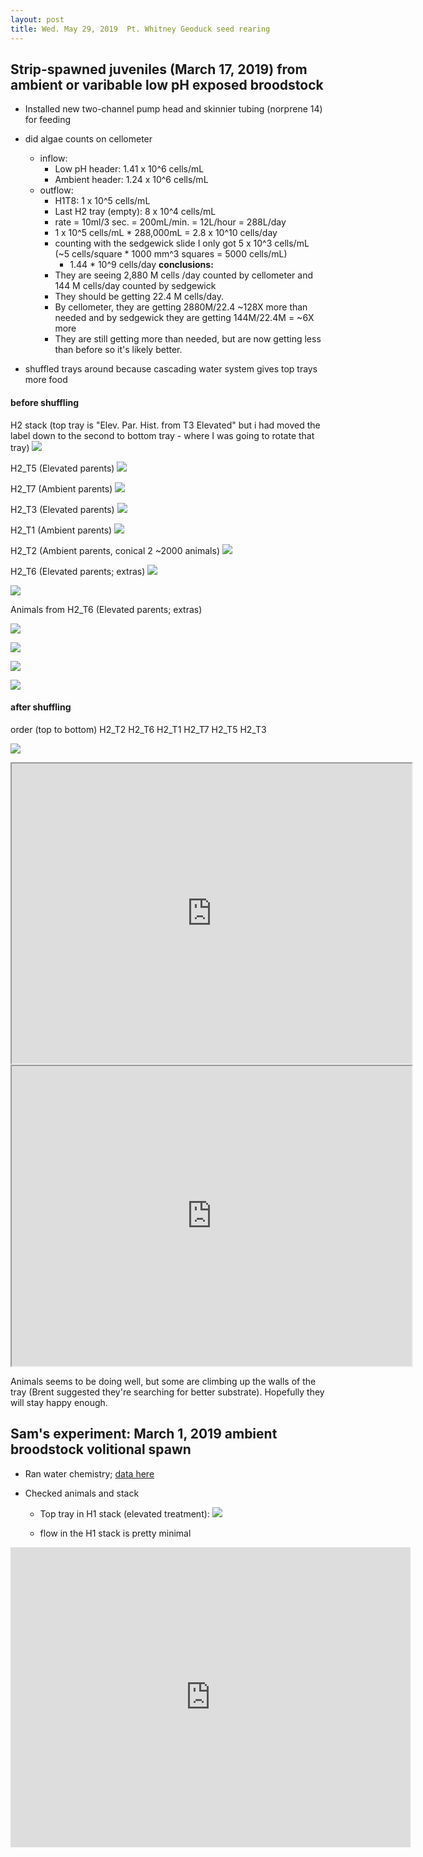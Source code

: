 ```yaml
---
layout: post
title: Wed. May 29, 2019  Pt. Whitney Geoduck seed rearing 
---
```


## Strip-spawned juveniles (March 17, 2019) from ambient or varibable low pH exposed broodstock

- Installed new two-channel pump head and skinnier tubing (norprene 14) for feeding

- did algae counts on cellometer
	- inflow: 
		- Low pH header: 1.41 x 10^6 cells/mL
		- Ambient header: 1.24 x 10^6 cells/mL
	- outflow: 
		- H1T8: 1 x 10^5 cells/mL
		- Last H2 tray (empty): 8 x 10^4 cells/mL
		- rate = 10ml/3 sec. = 200mL/min. = 12L/hour = 288L/day
		- 1 x 10^5 cells/mL * 288,000mL = 2.8 x 10^10 cells/day
		- counting with the sedgewick slide I only got 5 x 10^3 cells/mL (~5 cells/square * 1000 mm^3 squares = 5000 cells/mL)
			- 1.44 * 10^9 cells/day
	**conclusions:** 
		- They are seeing 2,880 M cells /day counted by cellometer and 144 M cells/day counted by sedgewick
		-  They should be getting 22.4 M cells/day. 
		-  By cellometer, they are getting 2880M/22.4 ~128X more than needed and by sedgewick they are getting 144M/22.4M = ~6X more
		-  They are still getting more than needed, but are now getting less than before so it's likely better.
		
- shuffled trays around because cascading water system gives top trays more food

#### before shuffling
H2 stack (top tray is "Elev. Par. Hist. from T3 Elevated" but i had moved the label down to the second to bottom tray - where I was going to rotate that tray)
![](https://drive.google.com/uc?export=view&id=1B2jqr0zNfF7IbNg1TtkOqT1oG5N0lssK)

H2_T5 (Elevated parents)
![](https://drive.google.com/uc?export=view&id=1KPJLgmcWrpgcGETY3QEPi5_iCIsv3Bg5)

H2_T7 (Ambient parents) 
![](https://drive.google.com/uc?export=view&id=1a6WbK78Hy9dkXvFZtFFRyzPvMoDV1B-a)

H2_T3 (Elevated parents)
![](https://drive.google.com/uc?export=view&id=1-dscxAMQviqe-qtG_Rc7Y-GAIsXqnHZD)

H2_T1 (Ambient parents) 
![](https://drive.google.com/uc?export=view&id=1499-GU2l-pyRy7VF6qL4FnK_HKJobS7f)

H2_T2 (Ambient parents, conical 2 ~2000 animals)
![](https://drive.google.com/uc?export=view&id=1kwz9wOmx3UgAbDXQAFZ--NC2wSLG_En-)

H2_T6 (Elevated parents; extras)
![](https://drive.google.com/uc?export=view&id=19-xd2oqSBDtMxngER42YGVeUbreHiKqK)

![](https://drive.google.com/uc?export=view&id=1_hrnfx5hJH7Bm8sRC2HpVqdaPOSCGElR)

Animals from H2_T6 (Elevated parents; extras)

![](https://drive.google.com/uc?export=view&id=1kyZ4vtz0KtLlymKtD5g0BYzcXDew7gkL)

![](https://drive.google.com/uc?export=view&id=1s3Ua5tKWub1oE-_nPFhA03Lf99sjl0vl)

![](https://drive.google.com/uc?export=view&id=1JSENwY4-KJEDlPxMgwpGAKo_YqbiP7x-)

![](https://drive.google.com/uc?export=view&id=1E-FgpMY2huy6A1uU4QNEUe88-rl1mGma)


#### after shuffling

order (top to bottom)
H2_T2
H2_T6
H2_T1
H2_T7
H2_T5
H2_T3

![](https://drive.google.com/uc?export=view&id=12drYL8ZzM6rYMzh9NMx70F_4o7z92ANq)

<html>
	<head>
		<iframe src="https://drive.google.com/file/d/1bLbT7_jXUk0GlKjykJ4dnZ0S1umZzfM9/preview" width="640" height="480"></iframe>
	</head>

<html>
	<head>	
<iframe src="https://drive.google.com/file/d/1PA3YblIa1UIIRnviFnZpLtivYIPlhONk/preview" width="640" height="480"></iframe>
	</head>

Animals seems to be doing well, but some are climbing up the walls of the tray (Brent suggested they're searching for better substrate). Hopefully they will stay happy enough.   

## Sam's experiment: March 1, 2019 ambient broodstock volitional spawn

- Ran water chemistry; [data here](https://github.com/shellywanamaker/P_generosa/tree/master/Water_Chemistry/Data/Titrator/20190529)

- Checked animals and stack
	- Top tray in H1 stack (elevated treatment):
![](https://drive.google.com/uc?export=view&id=1y_GM43t-QShdlimUl9-S64s-n3vE0-uT)

	- flow in the H1 stack is pretty minimal

<html>
	<head>	
<iframe src="https://drive.google.com/file/d/1gSTAj4rbne5n8JME5FRo7WIcaW1axe0C/preview" width="640" height="480" frameborder="0" allowfullscreen ></iframe>
	</head>